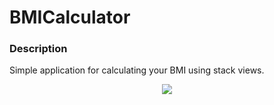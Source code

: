 # BMICalculator
### Description
Simple application for calculating your BMI using stack views.

<div align="center">
  <img src="bmi.gif">
</div>
